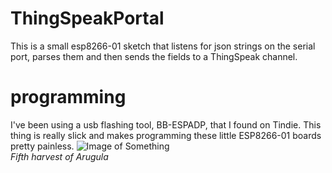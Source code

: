 # ThingSpeakPortal
This is a small esp8266-01 sketch that listens for json strings on the serial port, parses them and then sends the fields to a ThingSpeak channel.

# programming
I've been using a usb flashing tool, BB-ESPADP, that I found on Tindie.  This thing is really slick and makes programming these little ESP8266-01 boards pretty painless.
![Image of Something](Documentation/Images/2018-03-18T18-02-08.818Z-bb_espadp_0_nologo-大的.jpg)  
*Fifth harvest of Arugula*
